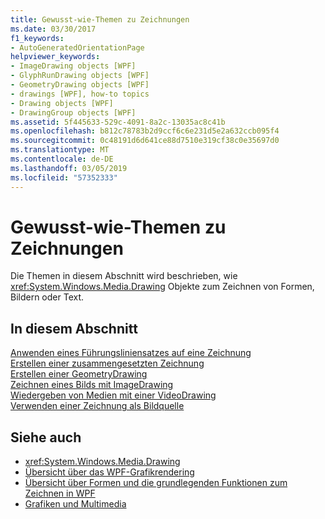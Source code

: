 ```yaml
---
title: Gewusst-wie-Themen zu Zeichnungen
ms.date: 03/30/2017
f1_keywords:
- AutoGeneratedOrientationPage
helpviewer_keywords:
- ImageDrawing objects [WPF]
- GlyphRunDrawing objects [WPF]
- GeometryDrawing objects [WPF]
- drawings [WPF], how-to topics
- Drawing objects [WPF]
- DrawingGroup objects [WPF]
ms.assetid: 5f445633-529c-4091-8a2c-13035ac8c41b
ms.openlocfilehash: b812c78783b2d9ccf6c6e231d5e2a632ccb095f4
ms.sourcegitcommit: 0c48191d6d641ce88d7510e319cf38c0e35697d0
ms.translationtype: MT
ms.contentlocale: de-DE
ms.lasthandoff: 03/05/2019
ms.locfileid: "57352333"
---
```

# <a name="drawings-how-to-topics"></a>Gewusst-wie-Themen zu Zeichnungen
Die Themen in diesem Abschnitt wird beschrieben, wie <xref:System.Windows.Media.Drawing> Objekte zum Zeichnen von Formen, Bildern oder Text.  
  
## <a name="in-this-section"></a>In diesem Abschnitt  
 [Anwenden eines Führungsliniensatzes auf eine Zeichnung](how-to-apply-a-guidelineset-to-a-drawing.md)  
  [Erstellen einer zusammengesetzten Zeichnung](how-to-create-a-composite-drawing.md)  
  [Erstellen einer GeometryDrawing](how-to-create-a-geometrydrawing.md)  
  [Zeichnen eines Bilds mit ImageDrawing](how-to-draw-an-image-using-imagedrawing.md)  
  [Wiedergeben von Medien mit einer VideoDrawing](how-to-play-media-using-a-videodrawing.md)  
  [Verwenden einer Zeichnung als Bildquelle](how-to-use-a-drawing-as-an-image-source.md)  
  
## <a name="see-also"></a>Siehe auch
- <xref:System.Windows.Media.Drawing>
- [Übersicht über das WPF-Grafikrendering](wpf-graphics-rendering-overview.md)
- [Übersicht über Formen und die grundlegenden Funktionen zum Zeichnen in WPF](shapes-and-basic-drawing-in-wpf-overview.md)
- [Grafiken und Multimedia](index.md)
